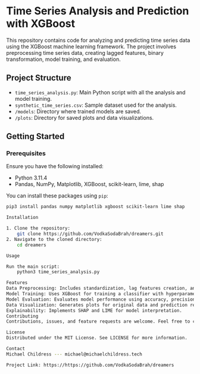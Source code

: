 # Time Series Analysis and Prediction with XGBoost

This repository contains code for analyzing and predicting time series data using the XGBoost machine learning framework. The project involves preprocessing time series data, creating lagged features, binary transformation, model training, and evaluation.

## Project Structure

- `time_series_analysis.py`: Main Python script with all the analysis and model training.
- `synthetic_time_series.csv`: Sample dataset used for the analysis.
- `/models`: Directory where trained models are saved.
- `/plots`: Directory for saved plots and data visualizations.

## Getting Started

### Prerequisites

Ensure you have the following installed:

- Python 3.11.4
- Pandas, NumPy, Matplotlib, XGBoost, scikit-learn, lime, shap

You can install these packages using `pip`:

```bash
pip3 install pandas numpy matplotlib xgboost scikit-learn lime shap

Installation

1. Clone the repository:
    git clone https://github.com/VodkaSodaBrah/dreamers.git
2. Navigate to the cloned directory:
    cd dreamers

Usage

Run the main script:
    python3 time_series_analysis.py

Features
Data Preprocessing: Includes standardization, lag features creation, and binary transformation based on median values.
Model Training: Uses XGBoost for training a classifier with hyperparameter tuning through grid search.
Model Evaluation: Evaluates model performance using accuracy, precision, recall, and F1 score.
Data Visualization: Generates plots for original data and prediction results.
Explainability: Implements SHAP and LIME for model interpretation.
Contributing
Contributions, issues, and feature requests are welcome. Feel free to check issues page if you want to contribute.

License
Distributed under the MIT License. See LICENSE for more information.

Contact
Michael Childress --- michael@michaelchildress.tech

Project Link: https://https://github.com/VodkaSodaBrah/dreamers

```
